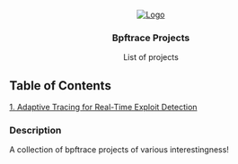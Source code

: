 <!-- PROJECT LOGO -->
<br />
<div align="center">
  <a href="">
    <img src="https://encrypted-tbn0.gstatic.com/images?q=tbn:ANd9GcT40uNWDoUZwKJA7XdcD1DZmeo36HoAig9Wew&s" alt="Logo">
  </a>

  <h3 align="center">Bpftrace Projects</h3>

  <p align="center">
    List of projects
    <br />
  </p>
</div>

## Table of Contents

[1. Adaptive Tracing for Real-Time Exploit Detection](https://github.com/deep-observability-lab/bpftrace-scripts/tree/main/Adaptive%20Tracing%20for%20Real-Time%20Exploit%20Detection) <br />

### Description

A collection of bpftrace projects of various interestingness!
